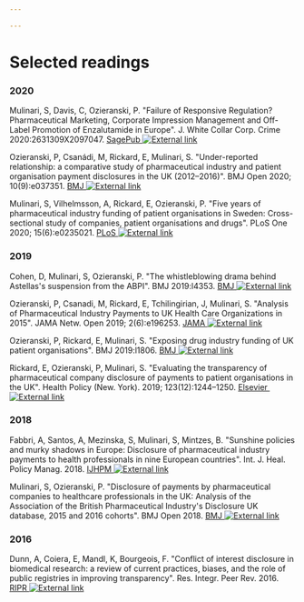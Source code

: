 ```yaml
---

---
```


# Selected readings

### 2020

Mulinari, S, Davis, C, Ozieranski, P. "Failure of Responsive Regulation? Pharmaceutical Marketing, Corporate Impression Management and Off-Label Promotion of Enzalutamide in Europe". J. White Collar Corp. Crime 2020:2631309X2097047. [SagePub&nbsp;![External link](/img/ext-link.svg#line-height)](http://journals.sagepub.com/doi/10.1177/2631309X20970477) 

Ozieranski, P, Csanádi, M, Rickard, E, Mulinari, S. "Under-reported relationship: a comparative study of pharmaceutical industry and patient organisation payment disclosures in the UK (2012–2016)". BMJ Open 2020; 10(9):e037351. [BMJ&nbsp;![External link](/img/ext-link.svg#line-height)](https://bmjopen.bmj.com/lookup/doi/10.1136/bmjopen-2020-037351)

Mulinari, S, Vilhelmsson, A, Rickard, E, Ozieranski, P. "Five years of pharmaceutical industry funding of patient organisations in Sweden: Cross-sectional study of companies, patient organisations and drugs". PLoS One 2020; 15(6):e0235021. [PLoS&nbsp;![External link](/img/ext-link.svg#line-height)](https://dx.plos.org/10.1371/journal.pone.0235021)

### 2019

Cohen, D, Mulinari, S, Ozieranski, P. "The whistleblowing drama behind Astellas's suspension from the ABPI". BMJ 2019:l4353. [BMJ&nbsp;![External link](/img/ext-link.svg#line-height)](https://www.bmj.com/lookup/doi/10.1136/bmj.l4353)

Ozieranski, P, Csanadi, M, Rickard, E, Tchilingirian, J, Mulinari, S. "Analysis of Pharmaceutical Industry Payments to UK Health Care Organizations in 2015". JAMA Netw. Open 2019; 2(6):e196253. [JAMA&nbsp;![External link](/img/ext-link.svg#line-height)](http://jamanetworkopen.jamanetwork.com/article.aspx?doi=10.1001/jamanetworkopen.2019.6253)

Ozieranski, P, Rickard, E, Mulinari, S. "Exposing drug industry funding of UK patient organisations". BMJ 2019:l1806. [BMJ&nbsp;![External link](/img/ext-link.svg#line-height)](https://www.bmj.com/lookup/doi/10.1136/bmj.l1806)

Rickard, E, Ozieranski, P, Mulinari, S. "Evaluating the transparency of pharmaceutical company disclosure of payments to patient organisations in the UK". Health Policy (New. York). 2019; 123(12):1244–1250. [Elsevier&nbsp;![External link](/img/ext-link.svg#line-height)](https://linkinghub.elsevier.com/retrieve/pii/S0168851019301915)

### 2018

Fabbri, A, Santos, A, Mezinska, S, Mulinari, S, Mintzes, B. "Sunshine policies and murky shadows in Europe: Disclosure of pharmaceutical industry payments to health professionals in nine European countries". Int. J. Heal. Policy Manag. 2018. [IJHPM&nbsp;![External link](/img/ext-link.svg#line-height)](https://doi.org/10.15171/ijhpm.2018.20)

Mulinari, S, Ozieranski, P. "Disclosure of payments by pharmaceutical companies to healthcare professionals in the UK: Analysis of the Association of the British Pharmaceutical Industry's Disclosure UK database, 2015 and 2016 cohorts". BMJ Open 2018. [BMJ&nbsp;![External link](/img/ext-link.svg#line-height)](https://doi.org/10.1136/bmjopen-2018-023094)

### 2016

Dunn, A, Coiera, E, Mandl, K, Bourgeois, F. "Conflict of interest disclosure in biomedical research: a review of current practices, biases, and the role of public registries in improving transparency". Res. Integr. Peer Rev. 2016. [RIPR&nbsp;![External link](/img/ext-link.svg#line-height)](https://doi.org/10.1186/s41073-016-0006-7)
